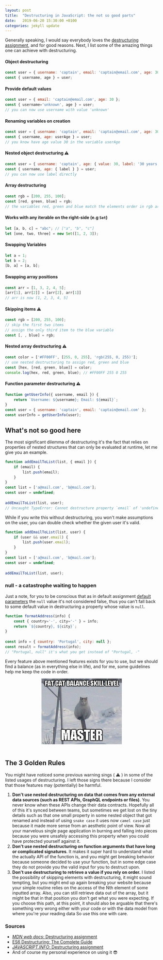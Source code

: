 ```yaml
---
layout: post
title:  "Destructuring in JavaScript: the not so good parts"
date:   2019-06-20 15:30:00 +0100
categories: jekyll update
---
```


Generally speaking, I would say everybody loves the <a href="https://developer.mozilla.org/en-US/docs/Web/JavaScript/Reference/Operators/Destructuring_assignment" target="_blank" title="the destructuring assignment syntax MDN web docs">destructuring assignment</a>, and for good reasons. Next, I list some of the amazing things one can achieve with destructuring.

#### Object destructuring
```javascript
const user = { username: 'captain', email: 'captain@email.com', age: 30 };
const { username, age } = user;
```
#### Provide default values
```javascript
const user = { email: 'captain@email.com', age: 30 };
const { username='unknown', age } = user;
// you can now use username with value 'unknown'
```
#### Renaming variables on creation
```javascript
const user = { username: 'captain', email: 'captain@email.com', age: 30 };
const { username, age: userAge } = user;
// you know have age value 30 in the variable userAge
```
#### Nested object destructuring ⚠️
```javascript
const user = { username: 'captain', age: { value: 30, label: '30 years old' }};
const { username, age: { label } } = user;
// you can now use label directly
```
#### Array destructuring
```javascript
const rgb = [200, 255, 100];
const [red, green, blue] = rgb;
// the variables red, green and blue match the elements order in rgb array
```
#### Works with any iterable on the right-side (e.g `Set`)
```javascript
let [a, b, c] = "abc"; // ["a", "b", "c"]
let [one, two, three] = new Set([1, 2, 3]);
```
#### Swapping Variables
```javascript
let a = 1;
let b = 2;
[b, a] = [a, b];
```
#### Swapping array positions
```javascript
const arr = [1, 3, 2, 4, 5];
[arr[1], arr[2]] = [arr[2], arr[1]]
// arr is now [1, 2, 3, 4, 5]
```
#### Skipping items ⚠️
```javascript
const rgb = [200, 255, 100];
// skip the first two items
// assign the only third item to the blue variable
const [, , blue] = rgb;
```
#### Nested array destructuring ⚠️
```javascript
const color = ['#FF00FF', [255, 0, 255], 'rgb(255, 0, 255)'];
// use nested destructuring to assign red, green and blue
const [hex, [red, green, blue]] = color;
console.log(hex, red, green, blue); // #FF00FF 255 0 255
```
#### Function parameter destructuring ⚠️
```javascript
function getUserInfo({ username, email }) {
    return `Username: ${username}; Email: ${email}`;
}
const user = { username: 'captain', email: 'captain@email.com' };
const userInfo = getUserInfo(user);
```

## What's not so good here

The most significant dilemma of destructuring it's the fact that relies on properties of nested structures that can only be evaluated at runtime, let me give you an example.

```javascript
function addEmailToList(list, { email }) {
    if (email) {
        list.push(email);
    }
}
const list = ['a@mail.com', 'b@mail.com'];
const user = undefined;

addEmailToList(list, user);
// Uncaught TypeError: Cannot destructure property `email` of 'undefined' or 'null'
```

While if you write this without destructuring, you won't make assumptions on the user, you can double check whether the given user it's valid.

```javascript
function addEmailToList(list, user) {
    if (user && user.email) {
        list.push(user.email);
    }
}
const list = ['a@mail.com', 'b@mail.com'];
const user = undefined;

addEmailToList(list, user);
```

### null - a catastrophe waiting to happen

Just a note, for you to be conscious that as in default assignment <a href="https://developer.mozilla.org/en-US/docs/Web/JavaScript/Reference/Functions/Default_parameters" target="_blank" title="default function parameters allow named parameters to be initialized with default values">default parameters</a> the `null` value it's not considered false, thus you can't fall back to some default value in destructuring a property whose value is `null`.

```javascript
function formatAddress(info) {
    const { country='-', city='-' } = info;
    return `${country}, ${city}`;
}

const info = { country: 'Portugal', city: null };
const result = formatAddress(info);
// "Portugal, null" it's what you get instead of "Portugal, -"
```

Every feature above mentioned features exists for you to use, but we should find a balance (as in everything else in life), and for me, some guidelines help me keep the code in order.

<div style="text-align:center;">
    <img alt="cat kong fu balance" src="/assets/img/destructuring-the-not-so-good-parts/fat-cat-balance.jpg"/>
</div>
<br/>

## The 3 Golden Rules

You might have noticed some previous warning sings ( ⚠️ ) in some of the listed usages of destructuring. I left those signs there because I consider that those features may (potentially) be harmful.

1. **Don't use nested destructuring on data that comes from any external data sources (such as REST APIs, GraphQL endpoints or files)**. You never know when these APIs change their data contracts. Hopefully all of this it's synced between teams, but sometimes we get lost on the tiny details such as that one small property in some nested object that got renamed and instead of using `snake case` it uses now `camel case` just because it made more sense from an aesthetic point of view. Now all your marvelous single page application in burning and falling into pieces because you were unsafely accessing this property when you could have protected yourself against it.
2. **Don't use nested destructuring on function arguments that have long or complicated signatures**. It makes it super hard to understand what the actually API of the function is, and you might get breaking behavior because someone decided to use your function, but in some edge case they do not provide you the valid input for you to destruct upon.
3. **Don't use destructuring to retrieve a value if you rely on order.** I listed the possibility of skipping elements with destructuring, it might sound tempting, but you might end up again breaking your website because your simple routine relies on the access of the Nth element of some inputted array. Also, you can still retrieve data out of the array, but it might be that in that position you don't get what you were expecting. If you choose this path, at this point, it should also be arguable that there's something very wrong either with your code or with the data model from where you're your reading data  So use this one with care.

### Sources
- <a href="https://developer.mozilla.org/en-US/docs/Web/JavaScript/Reference/Operators/Destructuring_assignment" target="_blank" title="the destructuring assignment syntax MDN web docs">*MDN web docs*: Destructuring assignment</a>
- <a href="https://developer.mozilla.org/en-US/docs/Web/JavaScript/Reference/Operators/Destructuring_assignment" target="_blank" title="medium es6 destructuring the complete guide">ES6 Destructuring: The Complete Guide</a>
- <a href="https://javascript.info/destructuring-assignment" target="_blank" title="javascript info destructuring assignment">*JAVASCRIPT.INFO*: Destructuring assignment</a>
- And of course my personal experience on using it 😎


